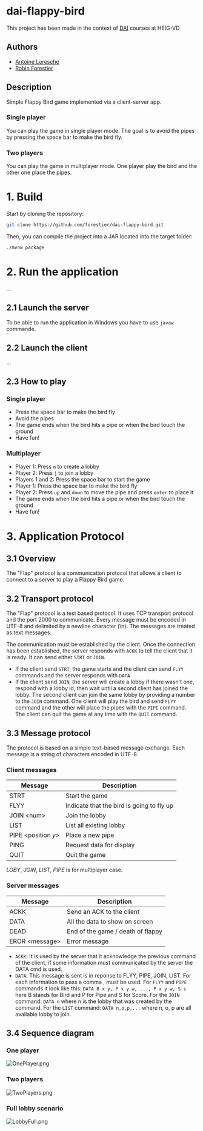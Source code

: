 # dai-flappy-bird

This project has been made in the context of [DAI](https://github.com/heig-vd-dai-course/) courses at HEIG-VD

## Authors

- [Antoine Leresche](https://github.com/a2va)
- [Robin Forestier](https://github.com/forestierr)

## Description

Simple Flappy Bird game implemented via a client-server app.

### Single player

You can play the game in single player mode. 
The goal is to avoid the pipes by pressing the space bar to make the bird fly.

### Two players

You can play the game in multiplayer mode.
One player play the bird and the other one place the pipes.

# 1. Build

Start by cloning the repository:
```bash
git clone https://github.com/forestier/dai-flappy-bird.git
```

Then, you can compile the project into a JAR located into the target folder:
```bash
./mvnw package
```

# 2. Run the application

...

## 2.1 Launch the server

To be able to run the application in Windows you have to use `javaw` commande.

## 2.2 Launch the client

...

## 2.3 How to play

### Single player

- Press the space bar to make the bird fly
- Avoid the pipes
- The game ends when the bird hits a pipe or when the bird touch the ground
- Have fun!

### Multiplayer

- Player 1: Press `m` to create a lobby
- Player 2: Press `j` to join a lobby
- Players 1 and 2: Press the space bar to start the game
- Player 1: Press the space bar to make the bird fly
- Player 2: Press `up` and `down` to move the pipe and press `enter` to place it
- The game ends when the bird hits a pipe or when the bird touch the ground
- Have fun!

# 3. Application Protocol

## 3.1 Overview

The "Flap" protocol is a communication protocol that allows a client to connect to a server to play a Flappy Bird game.

## 3.2 Transport protocol

The "Flap" protocol is a test based protocol. It uses TCP transport protocol and the port 2000 to communicate.
Every message must be encoded in UTF-8 and delimited by a newline character (\n). The messages are treated as text messages.

The communication must be established by the client. Once the connection has been established, the server responds with `ACKK` to tell the client that it is ready.
It can send either `STRT` or `JOIN`.

- If the client send `STRT`, the game starts and the client can send `FLYY` commands and the server responds with `DATA`
- If the client send `JOIN`, the server will create a lobby if there wasn't one, respond with a lobby id, then wait until a second client has joined the lobby. The second client can join the same lobby by providing a number to the `JOIN` command.
One client will play the bird and send `FLYY` command and the other will place the pipes with the `PIPE` command.
The client can quit the game at any time with the `QUIT` command.

## 3.3 Message protocol

The protocol is based on a simple text-based message exchange. Each message is a string of characters encoded in UTF-8.

### Client messages

| Message               | Description                               |
|-----------------------|-------------------------------------------|
| STRT                  | Start the game                            |
| FLYY                  | Indicate that the bird is going to fly up |
| JOIN \<num\>          | Join the lobby                            |
| LIST                  | List all existing lobby                   |
| PIPE \<position _y_\> | Place a new pipe                          |
| PING                  | Request data for display                  |
| QUIT                  | Quit the game                             |

_LOBY_, _JOIN_, _LIST_, _PIPE_ is for multiplayer case.

### Server messages

| Message          | Description                       |
|------------------|-----------------------------------|
| ACKK             | Send an ACK to the client         |
| DATA             | All the data to show on screen    |
| DEAD             | End of the game / death of flappy |
| EROR \<message\> | Error message                     |

- `ACKK`: It is used by the server that it acknowledge the previous command of the client, if some information must communicated by the server the DATA cmd is used.
- `DATA`: This message is sent is in reponse to FLYY, PIPE, JOIN, LIST. For each information to pass a comma , must be used.
For `FLYY` and `PIPE` commands it look like this: `DATA B x y, P x y w, ..., P x y w, S s` here B stands for Bird and P for Pipe and S for Score.
For the `JOIN` command: `DATA n` where n is the lobby that was created by the command.
For the `LIST` command: `DATA n,o,p,...` where n, o, p are all available lobby to join.

## 3.4 Sequence diagram

### One player

![OnePlayer.png](docs/OnePlayer.png)

### Two players

![TwoPlayers.png](docs/TwoPlayers.png)

### Full lobby scenario

![LobbyFull.png](docs/LobbyFull.png)
